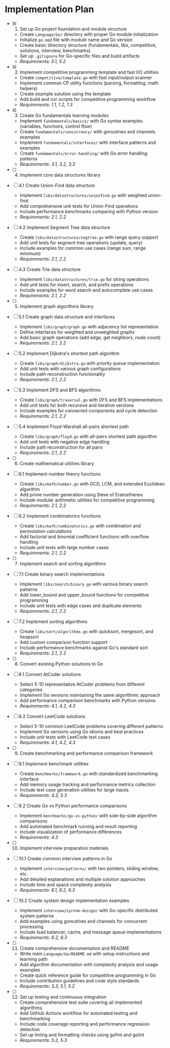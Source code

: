 # Implementation Plan

- [x] 1. Set up Go project foundation and module structure
  - Create `Language/Go/` directory with proper Go module initialization
  - Initialize `go.mod` file with module name and Go version
  - Create basic directory structure (fundamentals, libs, competitive, solutions, interview, benchmarks)
  - Set up `.gitignore` for Go-specific files and build artifacts
  - _Requirements: 5.1, 5.2_

- [x] 2. Implement competitive programming template and fast I/O utilities
  - Create `competitive/template.go` with fast input/output scanner
  - Implement common CP utility functions (parsing, formatting, math helpers)
  - Create example solution using the template
  - Add build and run scripts for competitive programming workflow
  - _Requirements: 1.1, 1.2, 1.3_

- [x] 3. Create Go fundamentals learning modules
  - Implement `fundamentals/basics/` with Go syntax examples (variables, functions, control flow)
  - Create `fundamentals/concurrency/` with goroutines and channels examples
  - Implement `fundamentals/interfaces/` with interface patterns and examples
  - Create `fundamentals/error-handling/` with Go error handling patterns
  - _Requirements: 3.1, 3.2, 3.3_

- [ ] 4. Implement core data structures library
- [ ] 4.1 Create Union-Find data structure
  - Implement `libs/datastructures/unionfind.go` with weighted union-find
  - Add comprehensive unit tests for Union-Find operations
  - Include performance benchmarks comparing with Python version
  - _Requirements: 2.1, 2.2_

- [ ] 4.2 Implement Segment Tree data structure
  - Create `libs/datastructures/segtree.go` with range query support
  - Add unit tests for segment tree operations (update, query)
  - Include examples for common use cases (range sum, range minimum)
  - _Requirements: 2.1, 2.2_

- [ ] 4.3 Create Trie data structure
  - Implement `libs/datastructures/trie.go` for string operations
  - Add unit tests for insert, search, and prefix operations
  - Include examples for word search and autocomplete use cases
  - _Requirements: 2.1, 2.2_

- [ ] 5. Implement graph algorithms library
- [ ] 5.1 Create graph data structure and interfaces
  - Implement `libs/graph/graph.go` with adjacency list representation
  - Define interfaces for weighted and unweighted graphs
  - Add basic graph operations (add edge, get neighbors, node count)
  - _Requirements: 2.1, 2.2_

- [ ] 5.2 Implement Dijkstra's shortest path algorithm
  - Create `libs/graph/dijkstra.go` with priority queue implementation
  - Add unit tests with various graph configurations
  - Include path reconstruction functionality
  - _Requirements: 2.1, 2.2_

- [ ] 5.3 Implement DFS and BFS algorithms
  - Create `libs/graph/traversal.go` with DFS and BFS implementations
  - Add unit tests for both recursive and iterative versions
  - Include examples for connected components and cycle detection
  - _Requirements: 2.1, 2.2_

- [ ] 5.4 Implement Floyd-Warshall all-pairs shortest path
  - Create `libs/graph/floyd.go` with all-pairs shortest path algorithm
  - Add unit tests with negative edge handling
  - Include path reconstruction for all pairs
  - _Requirements: 2.1, 2.2_

- [ ] 6. Create mathematical utilities library
- [ ] 6.1 Implement number theory functions
  - Create `libs/math/number.go` with GCD, LCM, and extended Euclidean algorithm
  - Add prime number generation using Sieve of Eratosthenes
  - Include modular arithmetic utilities for competitive programming
  - _Requirements: 2.1, 2.2_

- [ ] 6.2 Implement combinatorics functions
  - Create `libs/math/combinatorics.go` with combination and permutation calculations
  - Add factorial and binomial coefficient functions with overflow handling
  - Include unit tests with large number cases
  - _Requirements: 2.1, 2.2_

- [ ] 7. Implement search and sorting algorithms
- [ ] 7.1 Create binary search implementations
  - Implement `libs/search/binary.go` with various binary search patterns
  - Add lower_bound and upper_bound functions for competitive programming
  - Include unit tests with edge cases and duplicate elements
  - _Requirements: 2.1, 2.2_

- [ ] 7.2 Implement sorting algorithms
  - Create `libs/sort/algorithms.go` with quicksort, mergesort, and heapsort
  - Add custom comparison function support
  - Include performance benchmarks against Go's standard sort
  - _Requirements: 2.1, 2.2_

- [ ] 8. Convert existing Python solutions to Go
- [ ] 8.1 Convert AtCoder solutions
  - Select 5-10 representative AtCoder problems from different categories
  - Implement Go versions maintaining the same algorithmic approach
  - Add performance comparison benchmarks with Python versions
  - _Requirements: 4.1, 4.2, 4.3_

- [ ] 8.2 Convert LeetCode solutions
  - Select 5-10 common LeetCode problems covering different patterns
  - Implement Go versions using Go idioms and best practices
  - Include unit tests with LeetCode test cases
  - _Requirements: 4.1, 4.2, 4.3_

- [ ] 9. Create benchmarking and performance comparison framework
- [ ] 9.1 Implement benchmark utilities
  - Create `benchmarks/framework.go` with standardized benchmarking interface
  - Add memory usage tracking and performance metrics collection
  - Include test case generation utilities for large inputs
  - _Requirements: 4.3, 5.3_

- [ ] 9.2 Create Go vs Python performance comparisons
  - Implement `benchmarks/go-vs-python/` with side-by-side algorithm comparisons
  - Add automated benchmark running and result reporting
  - Include visualization of performance differences
  - _Requirements: 4.3_

- [ ] 10. Implement interview preparation materials
- [ ] 10.1 Create common interview patterns in Go
  - Implement `interview/patterns/` with two pointers, sliding window, etc.
  - Add detailed explanations and multiple solution approaches
  - Include time and space complexity analysis
  - _Requirements: 6.1, 6.2, 6.3_

- [ ] 10.2 Create system design implementation examples
  - Implement `interview/system-design/` with Go-specific distributed system patterns
  - Add examples using goroutines and channels for concurrent processing
  - Include load balancer, cache, and message queue implementations
  - _Requirements: 6.2, 6.3_

- [ ] 11. Create comprehensive documentation and README
  - Write main `Language/Go/README.md` with setup instructions and learning path
  - Add algorithm documentation with complexity analysis and usage examples
  - Create quick reference guide for competitive programming in Go
  - Include contribution guidelines and code style standards
  - _Requirements: 3.3, 5.1, 5.2_

- [ ] 12. Set up testing and continuous integration
  - Create comprehensive test suite covering all implemented algorithms
  - Add GitHub Actions workflow for automated testing and benchmarking
  - Include code coverage reporting and performance regression detection
  - Set up linting and formatting checks using gofmt and golint
  - _Requirements: 5.2, 5.3_